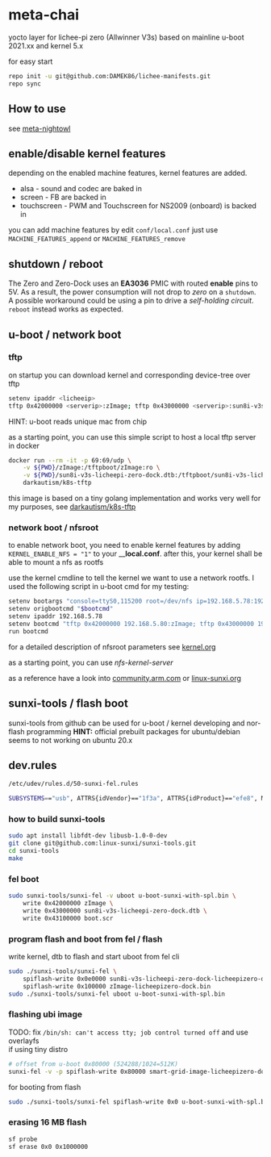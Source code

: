 # meta-chai

yocto layer for lichee-pi zero (Allwinner V3s) based on mainline u-boot 2021.xx and kernel 5.x

for easy start

```bash
repo init -u git@github.com:DAMEK86/lichee-manifests.git
repo sync
```

## How to use

see [meta-nightowl](https://github.com/DAMEK86/meta-nightowl/blob/dunfell/README.md)

## enable/disable kernel features

depending on the enabled machine features, kernel features are added.

- alsa - sound and codec are baked in
- screen - FB are backed in
- touchscreen - PWM and Touchscreen for NS2009 (onboard) is backed in

you can add machine features by edit `conf/local.conf`
just use `MACHINE_FEATURES_append` or `MACHINE_FEATURES_remove`

## shutdown / reboot

The Zero and Zero-Dock uses an __EA3036__ PMIC with routed __enable__ pins to 5V. As a result, the power consumption will not drop to _zero_ on a `shutdown`. A possible workaround could be using a pin to drive a _self-holding circuit_.
`reboot` instead works as expected.

## u-boot / network boot

### tftp

on startup you can download kernel and corresponding device-tree over tftp

```bash
setenv ipaddr <licheeip>
tftp 0x42000000 <serverip>:zImage; tftp 0x43000000 <serverip>:sun8i-v3s-licheepi-zero-dock.dtb; bootz 0x42000000 - 0x43000000"
```

HINT: u-boot reads unique mac from chip

as a starting point, you can use this simple script to host a local tftp server in docker

```bash
docker run --rm -it -p 69:69/udp \
    -v ${PWD}/zImage:/tftpboot/zImage:ro \
    -v ${PWD}/sun8i-v3s-licheepi-zero-dock.dtb:/tftpboot/sun8i-v3s-licheepi-zero-dock.dtb:ro \
    darkautism/k8s-tftp
```

this image is based on a tiny golang implementation and works very well for my purposes, see [darkautism/k8s-tftp](https://github.com/darkautism/k8s-tftp)

### network boot / nfsroot

to enable network boot, you need to enable kernel features by adding `KERNEL_ENABLE_NFS = "1"` to your ____local.conf__.
after this, your kernel shall be able to mount a nfs as rootfs

use the kernel cmdline to tell the kernel we want to use a network rootfs. I used the following script in u-boot cmd for my testing:

```bash
setenv bootargs "console=ttyS0,115200 root=/dev/nfs ip=192.168.5.78:192.168.5.80:192.168.5.80:255.255.255.0:licheepizero-dock:eth0 nfsroot=192.168.5.80:/export,tcp,v3 rootwait panic=2 debug"
setenv origbootcmd "$bootcmd"
setenv ipaddr 192.168.5.78
setenv bootcmd "tftp 0x42000000 192.168.5.80:zImage; tftp 0x43000000 192.168.5.80:sun8i-v3s-licheepi-zero-dock.dtb; bootz 0x42000000 - 0x43000000"
run bootcmd
```

for a detailed description of nfsroot parameters see [kernel.org](https://www.kernel.org/doc/Documentation/filesystems/nfs/nfsroot.txt)

as a starting point, you can use *nfs-kernel-server*

as a reference have a look into [community.arm.com](https://community.arm.com/developer/tools-software/oss-platforms/w/docs/542/nfs-remote-network-userspace-using-u-boot) or
[linux-sunxi.org](http://linux-sunxi.org/How_to_boot_the_A10_or_A20_over_the_network#TFTP_booting)

## sunxi-tools / flash boot

sunxi-tools from github can be used for u-boot / kernel developing and nor-flash programming
__HINT:__ official prebuilt packages for ubuntu/debian seems to not working on ubuntu 20.x

## dev.rules
```bash
/etc/udev/rules.d/50-sunxi-fel.rules

SUBSYSTEMS=="usb", ATTRS{idVendor}=="1f3a", ATTRS{idProduct}=="efe8", MODE:="0666"
```

### how to build sunxi-tools

```bash
sudo apt install libfdt-dev libusb-1.0-0-dev
git clone git@github.com:linux-sunxi/sunxi-tools.git
cd sunxi-tools
make
```

### fel boot

```bash
sudo sunxi-tools/sunxi-fel -v uboot u-boot-sunxi-with-spl.bin \
    write 0x42000000 zImage \
    write 0x43000000 sun8i-v3s-licheepi-zero-dock.dtb \
    write 0x43100000 boot.scr
```

### program flash and boot from fel / flash

write kernel, dtb to flash and start uboot from fel cli

```bash
sudo ./sunxi-tools/sunxi-fel \
    spiflash-write 0x0e0000 sun8i-v3s-licheepi-zero-dock-licheepizero-dock.dtb \
    spiflash-write 0x100000 zImage-licheepizero-dock.bin
sudo ./sunxi-tools/sunxi-fel uboot u-boot-sunxi-with-spl.bin
```

### flashing ubi image

TODO: fix `/bin/sh: can't access tty; job control turned off` and use overlayfs  
if using tiny distro

```bash
# offset from u-boot 0x80000 (524288/1024=512K)
sunxi-fel -v -p spiflash-write 0x80000 smart-grid-image-licheepizero-dock.ubi
```

for booting from flash

```bash
sudo ./sunxi-tools/sunxi-fel spiflash-write 0x0 u-boot-sunxi-with-spl.bin
```

### erasing 16 MB flash

```bash
sf probe
sf erase 0x0 0x1000000
```
